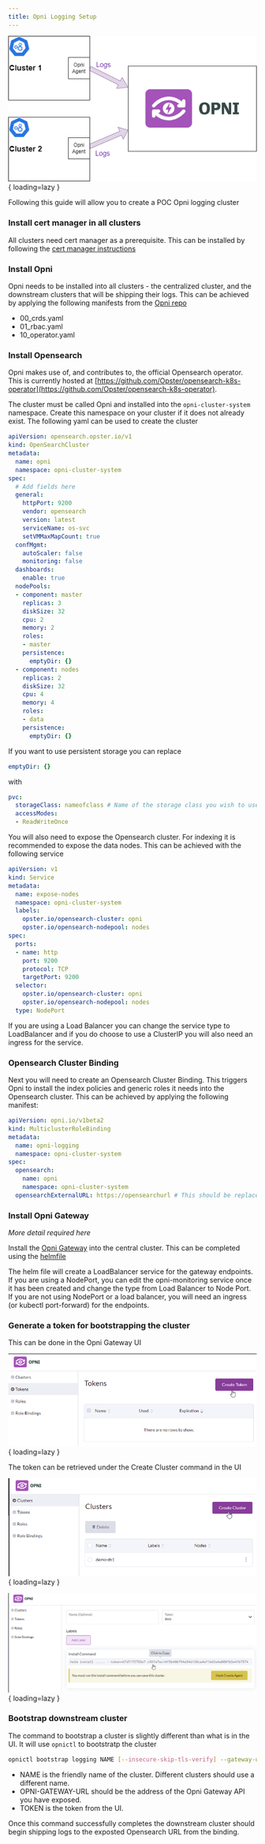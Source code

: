 ```yaml
---
title: Opni Logging Setup
---
```


![Opni Logging](../img/loggingarch.png){ loading=lazy }

Following this guide will allow you to create a POC Opni logging cluster

### Install cert manager in all clusters
All clusters need cert manager as a prerequisite.  This can be installed by following the [cert manager instructions](https://cert-manager.io/docs/installation/kubectl/)

### Install Opni
Opni needs to be installed into all clusters - the centralized cluster, and the downstream clusters that will be shipping their logs.
This can be achieved by applying the following manifests from the [Opni repo](https://github.com/rancher/opni/tree/main/deploy/manifests)

 - 00_crds.yaml
 - 01_rbac.yaml
 - 10_operator.yaml

### Install Opensearch
Opni makes use of, and contributes to, the official Opensearch operator.  This is currently hosted at [https://github.com/Opster/opensearch-k8s-operator](https://github.com/Opster/opensearch-k8s-operator).

The cluster must be called Opni and installed into the `opni-cluster-system` namespace. Create this namespace on your cluster if it does not already exist.  The following yaml can be used to create the cluster
```yaml
apiVersion: opensearch.opster.io/v1
kind: OpenSearchCluster
metadata:
  name: opni
  namespace: opni-cluster-system
spec:
  # Add fields here
  general:
    httpPort: 9200
    vendor: opensearch
    version: latest
    serviceName: os-svc
    setVMMaxMapCount: true
  confMgmt:
    autoScaler: false
    monitoring: false
  dashboards:
    enable: true
  nodePools:
  - component: master
    replicas: 3
    diskSize: 32
    cpu: 2
    memory: 2
    roles:
    - master
    persistence:
      emptyDir: {}
  - component: nodes
    replicas: 2
    diskSize: 32
    cpu: 4
    memory: 4
    roles:
    - data
    persistence:
      emptyDir: {}
```

If you want to use persistent storage you can replace
```yaml
emptyDir: {}
```
with
```yaml
pvc:
  storageClass: nameofclass # Name of the storage class you wish to use
  accessModes:
  - ReadWriteOnce
```

You will also need to expose the Opensearch cluster.  For indexing it is recommended to expose the data nodes.  This can be achieved with the following service
```yaml
apiVersion: v1
kind: Service
metadata:
  name: expose-nodes
  namespace: opni-cluster-system
  labels:
    opster.io/opensearch-cluster: opni
    opster.io/opensearch-nodepool: nodes
spec:
  ports:
  - name: http
    port: 9200
    protocol: TCP
    targetPort: 9200
  selector:
    opster.io/opensearch-cluster: opni
    opster.io/opensearch-nodepool: nodes
  type: NodePort
```

If you are using a Load Balancer you can change the service type to LoadBalancer and if you do choose to use a ClusterIP you will also need an ingress for the service.

### Opensearch Cluster Binding
Next you will need to create an Opensearch Cluster Binding.  This triggers Opni to install the index policies and generic roles it needs into the Opensearch cluster.  This can be achieved by applying the following manifest:
```yaml
apiVersion: opni.io/v1beta2
kind: MulticlusterRoleBinding
metadata:
  name: opni-logging
  namespace: opni-cluster-system
spec:
  opensearch:
    name: opni
    namespace: opni-cluster-system
  opensearchExternalURL: https://opensearchurl # This should be replaced with the URL that the Opensearch data node service is exposed on
```

### Install Opni Gateway
*More detail required here*

Install the [Opni Gateway](https://github.com/rancher/opni-monitoring) into the central cluster. This can be completed using the [helmfile](https://github.com/rancher/opni-monitoring/blob/main/deploy/helmfile.yaml)

The helm file will create a LoadBalancer service for the gateway endpoints. If you are using a NodePort, you can edit the opni-monitoring service once it has been created and change the type from Load Balancer to Node Port. If you are not using NodePort or a load balancer, you will need an ingress (or kubectl port-forward) for the endpoints.

### Generate a token for bootstrapping the cluster
This can be done in the Opni Gateway UI

![Token UI Screenshot](../img/tokencreate.png){ loading=lazy }

The token can be retrieved under the Create Cluster command in the UI

![Clusters UI Screenshot](../img/clusters.png){ loading=lazy }

![Create Clusters UI Screenshot](../img/clusterscreate.png){ loading=lazy }

### Bootstrap downstream cluster
The command to bootstrap a cluster is slightly different than what is in the UI.  It will use `opnictl` to bootstratp the cluster

```sh
opnictl bootstrap logging NAME [--insecure-skip-tls-verify] --gateway-url https://OPNI-GATEWAY-URL --token=TOKEN
```

 - NAME is the friendly name of the cluster. Different clusters should use a different name.
 - OPNI-GATEWAY-URL should be the address of the Opni Gateway API you have exposed.
 - TOKEN is the token from the UI.

Once this command successfully completes the downstream cluster should begin shipping logs to the exposted Opensearch URL from the binding.
